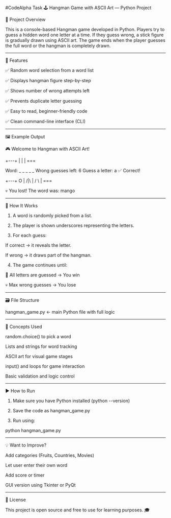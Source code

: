 #CodeAlpha Task
🕹️ Hangman Game with ASCII Art — Python Project

🎯 Project Overview

This is a console-based Hangman game developed in Python.
Players try to guess a hidden word one letter at a time. If they guess wrong, a stick figure is gradually drawn using ASCII art. The game ends when the player guesses the full word or the hangman is completely drawn.


---

📌 Features

✅ Random word selection from a word list

✅ Displays hangman figure step-by-step

✅ Shows number of wrong attempts left

✅ Prevents duplicate letter guessing

✅ Easy to read, beginner-friendly code

✅ Clean command-line interface (CLI)



---

🖼️ Example Output

🎮 Welcome to Hangman with ASCII Art!

  +---+
      |
      |
      |
     ===

Word: _ _ _ _ _
Wrong guesses left: 6
Guess a letter: a
✅ Correct!

  +---+
  O   |
 /|\  |
 / \  |
     ===

💀 You lost! The word was: mango


---

🔧 How It Works

1. A word is randomly picked from a list.


2. The player is shown underscores representing the letters.


3. For each guess:

If correct → it reveals the letter.

If wrong → it draws part of the hangman.



4. The game continues until:

🎉 All letters are guessed → You win

💀 Max wrong guesses → You lose





---

🗃️ File Structure

hangman_game.py   ← main Python file with full logic


---

🧠 Concepts Used

random.choice() to pick a word

Lists and strings for word tracking

ASCII art for visual game stages

input() and loops for game interaction

Basic validation and logic control



---

▶️ How to Run

1. Make sure you have Python installed (python --version)


2. Save the code as hangman_game.py


3. Run using:



python hangman_game.py


---

💡 Want to Improve?

Add categories (Fruits, Countries, Movies)

Let user enter their own word

Add score or timer

GUI version using Tkinter or PyQt



---

📜 License

This project is open source and free to use for learning purposes. 🎓
